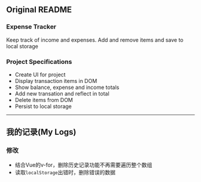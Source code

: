 ## Original README

### Expense Tracker

Keep track of income and expenses. Add and remove items and save to local storage

### Project Specifications

- Create UI for project
- Display transaction items in DOM
- Show balance, expense and income totals
- Add new transation and reflect in total
- Delete items from DOM
- Persist to local storage

----
## 我的记录(My Logs)

### 修改
- 结合Vue的v-for，删除历史记录功能不再需要遍历整个数组
- 读取`localStorage`出错时，删除错误的数据